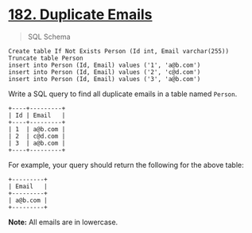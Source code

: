 # [182. Duplicate Emails](https://leetcode.com/problems/duplicate-emails)

> SQL Schema

    Create table If Not Exists Person (Id int, Email varchar(255))
    Truncate table Person
    insert into Person (Id, Email) values ('1', 'a@b.com')
    insert into Person (Id, Email) values ('2', 'c@d.com')
    insert into Person (Id, Email) values ('3', 'a@b.com')

Write a SQL query to find all duplicate emails in a table named `Person`.

    +----+---------+
    | Id | Email   |
    +----+---------+
    | 1  | a@b.com |
    | 2  | c@d.com |
    | 3  | a@b.com |
    +----+---------+

For example, your query should return the following for the above table:

    +---------+
    | Email   |
    +---------+
    | a@b.com |
    +---------+

**Note:** All emails are in lowercase.

